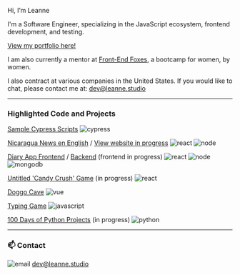 Hi, I’m Leanne  
 
 
I'm a Software Engineer, specializing in the JavaScript ecosystem, 
frontend development, and testing. 

[View my portfolio here!](https://leanne.studio/)

I am also currently a mentor at [Front-End Foxes](https://www.vuevixens.org/), a bootcamp for women, by women.

I also contract at various companies in the United States. If you would like to chat, please contact me at: dev@leanne.studio

---

### Highlighted Code and Projects

[Sample Cypress Scripts](https://github.com/le-anne/sample-cypress-scripts)  ![cypress](https://api.iconify.design/vscode-icons/file-type-light-cypress.svg?width=20)

[Nicaragua News en English](https://github.com/le-anne/nicaraguanews) / [View website in progress](https://le-anne.github.io/nicaraguanews/) ![react](https://img.icons8.com/office/20/000000/react.png) 
![node](https://img.icons8.com/fluency/20/000000/node-js.png) 

[Diary App Frontend](https://github.com/le-anne/diary-frontend) / [Backend](https://github.com/le-anne/diary-backend) (frontend in progress) ![react](https://img.icons8.com/office/20/000000/react.png) 
![node](https://img.icons8.com/fluency/20/000000/node-js.png) ![mongodb](https://img.icons8.com/color/20/000000/mongodb.png)

[Untitled 'Candy Crush' Game](https://github.com/le-anne/candy-crush) (in progress) ![react](https://img.icons8.com/office/20/000000/react.png)

[Doggo Cave](https://github.com/le-anne/fef-dog) ![vue](https://img.icons8.com/color/20/000000/vue-js.png)

[Typing Game](https://github.com/le-anne/fef-typing-game) ![javascript](https://img.icons8.com/color/20/000000/javascript--v1.png)

[100 Days of Python Projects](https://github.com/le-anne/100DaysofPython) (in progress) ![python](https://img.icons8.com/color/20/000000/python--v1.png) 

---

 ###  📫  Contact
 ![email](https://img.icons8.com/cotton/30/000000/paper-plane--v3.png) dev@leanne.studio
 
<!---
le-anne/le-anne is a ✨ special ✨ repository because its `README.md` (this file) appears on your GitHub profile.
You can click the Preview link to take a look at your changes.
--->
